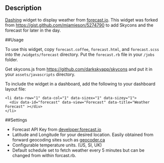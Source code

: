 ## Description

[Dashing](http://shopify.github.com/dashing) widget to display weather from [forecast.io](http://forecast.io).
This widget was forked from <https://gist.github.com/mjamieson/5274790> to add Skycons and the forecast for later in the day.

##Usage

To use this widget, copy `forecast.coffee`, `forecast.html`, and `forecast.scss` into the `/widgets/forecast` directory. Put the `forecast.rb` file in your `/jobs` folder.

Get skycons.js from <https://github.com/darkskyapp/skycons> and put it in your `assets/javascripts` directory.

To include the widget in a dashboard, add the following to your dashboard layout file:

    <li data-row="1" data-col="1" data-sizex="1" data-sizey="1">
      <div data-id="forecast" data-view="Forecast" data-title="Weather Forecast" ></div>
    </li>

##Settings

+   Forecast API Key from [developer.forecast.io](https://developer.forecast.io)
+   Latitude and Longitude for your desired location. Easily obtained from forward geocoding sites such as [geocoder.ca](http://geocoder.ca)
+   Configurable temperature units. (US, SI, UK)
+   Default schedule set to fetch weather every 5 minutes but can be changed from within forcast.rb.